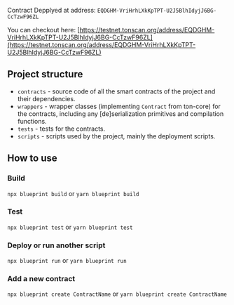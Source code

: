 Contract Depplyed at address: `EQDGHM-VriHrhLXkKpTPT-U2J5BlhIdyjJ6BG-CcTzwF96ZL`

You can checkout here: [https://testnet.tonscan.org/address/EQDGHM-VriHrhLXkKpTPT-U2J5BlhIdyjJ6BG-CcTzwF96ZL](https://testnet.tonscan.org/address/EQDGHM-VriHrhLXkKpTPT-U2J5BlhIdyjJ6BG-CcTzwF96ZL)
## Project structure

-   `contracts` - source code of all the smart contracts of the project and their dependencies.
-   `wrappers` - wrapper classes (implementing `Contract` from ton-core) for the contracts, including any [de]serialization primitives and compilation functions.
-   `tests` - tests for the contracts.
-   `scripts` - scripts used by the project, mainly the deployment scripts.

## How to use

### Build

`npx blueprint build` or `yarn blueprint build`

### Test

`npx blueprint test` or `yarn blueprint test`

### Deploy or run another script

`npx blueprint run` or `yarn blueprint run`

### Add a new contract

`npx blueprint create ContractName` or `yarn blueprint create ContractName`
